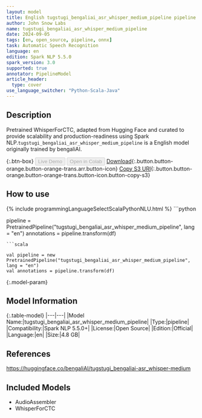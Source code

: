 ```yaml
---
layout: model
title: English tugstugi_bengaliai_asr_whisper_medium_pipeline pipeline WhisperForCTC from bengaliAI
author: John Snow Labs
name: tugstugi_bengaliai_asr_whisper_medium_pipeline
date: 2024-09-05
tags: [en, open_source, pipeline, onnx]
task: Automatic Speech Recognition
language: en
edition: Spark NLP 5.5.0
spark_version: 3.0
supported: true
annotator: PipelineModel
article_header:
  type: cover
use_language_switcher: "Python-Scala-Java"
---
```


## Description

Pretrained WhisperForCTC, adapted from Hugging Face and curated to provide scalability and production-readiness using Spark NLP.`tugstugi_bengaliai_asr_whisper_medium_pipeline` is a English model originally trained by bengaliAI.

{:.btn-box}
<button class="button button-orange" disabled>Live Demo</button>
<button class="button button-orange" disabled>Open in Colab</button>
[Download](https://s3.amazonaws.com/auxdata.johnsnowlabs.com/public/models/tugstugi_bengaliai_asr_whisper_medium_pipeline_en_5.5.0_3.0_1725552172912.zip){:.button.button-orange.button-orange-trans.arr.button-icon}
[Copy S3 URI](s3://auxdata.johnsnowlabs.com/public/models/tugstugi_bengaliai_asr_whisper_medium_pipeline_en_5.5.0_3.0_1725552172912.zip){:.button.button-orange.button-orange-trans.button-icon.button-copy-s3}

## How to use



<div class="tabs-box" markdown="1">
{% include programmingLanguageSelectScalaPythonNLU.html %}
```python

pipeline = PretrainedPipeline("tugstugi_bengaliai_asr_whisper_medium_pipeline", lang = "en")
annotations =  pipeline.transform(df)   

```
```scala

val pipeline = new PretrainedPipeline("tugstugi_bengaliai_asr_whisper_medium_pipeline", lang = "en")
val annotations = pipeline.transform(df)

```
</div>

{:.model-param}
## Model Information

{:.table-model}
|---|---|
|Model Name:|tugstugi_bengaliai_asr_whisper_medium_pipeline|
|Type:|pipeline|
|Compatibility:|Spark NLP 5.5.0+|
|License:|Open Source|
|Edition:|Official|
|Language:|en|
|Size:|4.8 GB|

## References

https://huggingface.co/bengaliAI/tugstugi_bengaliai-asr_whisper-medium

## Included Models

- AudioAssembler
- WhisperForCTC